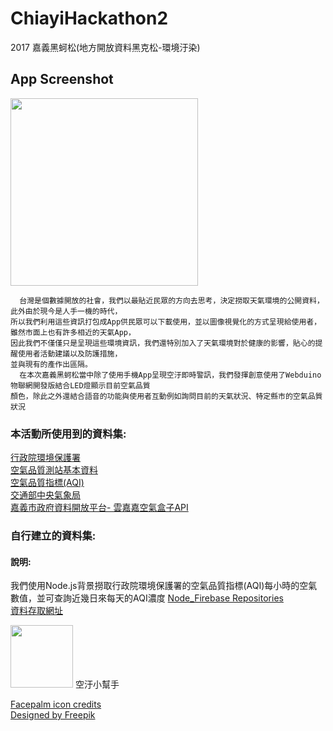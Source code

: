 # ChiayiHackathon2
2017 嘉義黑蚵松(地方開放資料黑克松-環境汙染)

## App Screenshot 
<img src="Screenshot/20170716_124745_edited.gif" width="300">

```
  台灣是個數據開放的社會，我們以最貼近民眾的方向去思考，決定撈取天氣環境的公開資料，此外由於現今是人手一機的時代，
所以我們利用這些資訊打包成App供民眾可以下載使用，並以圖像視覺化的方式呈現給使用者，雖然市面上也有許多相近的天氣App，
因此我們不僅僅只是呈現這些環境資訊，我們還特別加入了天氣環境對於健康的影響，貼心的提醒使用者活動建議以及防護措施，
並與現有的產作出區隔。
  在本次嘉義黑蚵松當中除了使用手機App呈現空汙即時警訊，我們發揮創意使用了Webduino物聯網開發版結合LED燈顯示目前空氣品質
顏色，除此之外還結合語音的功能與使用者互動例如詢問目前的天氣狀況、特定縣市的空氣品質狀況
```

### 本活動所使用到的資料集:<br>
<a href="http://opendata.epa.gov.tw//">行政院環境保護署</a><br>
<a href="http://opendata.epa.gov.tw/Data/Contents/AQXSite/">空氣品質測站基本資料</a><br>
<a href="http://opendata.epa.gov.tw/Data/Contents/AQI/">空氣品質指標(AQI)</a><br>
<a href="http://opendata.cwb.gov.tw/datalist">交通部中央氣象局</a><br>
<a href="http://data.chiayi.gov.tw/opendata/dataset/metadata?oid=729e3dbe-bc48-49d3-9677-7fb8774096f8">嘉義市政府資料開放平台- 雲嘉嘉空氣盒子API</a><br>
### 自行建立的資料集:
#### 說明:
我們使用Node.js背景撈取行政院環境保護署的空氣品質指標(AQI)每小時的空氣數值，並可查詢近幾日來每天的AQI濃度
<a href="https://github.com/andy6804tw/Node_Firebase">Node_Firebase Repositories</a><br>
<a href="https://andy6804tw.github.io/Node_Firebase/OpenDataAQI.html">資料存取網址</a><br>

<img src="app/src/main/res/mipmap-xhdpi/icon.png" width="100">
空汙小幫手

<a href="https://icons8.com/icon/12128/Facepalm">Facepalm icon credits</a><br>
<a href="http://www.freepik.com/free-vector/happy-kids-illustration_828943.htm">Designed by Freepik</a>

